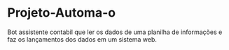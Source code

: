 # Projeto-Automa-o
Bot assistente contabil que ler os dados de uma planilha de informações e faz os lançamentos dos dados em um sistema web.
